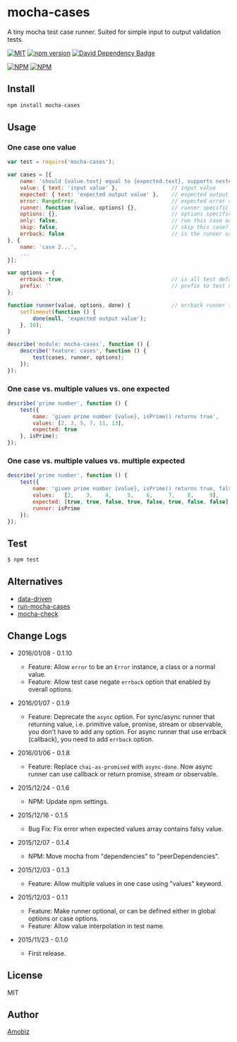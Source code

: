# mocha-cases
A tiny mocha test case runner. Suited for simple input to output validation tests.

[![MIT](http://img.shields.io/badge/license-MIT-brightgreen.svg)](https://github.com/amobiz/mocha-cases/blob/master/LICENSE) [![npm version](https://badge.fury.io/js/mocha-cases.svg)](http://badge.fury.io/js/mocha-cases) [![David Dependency Badge](https://david-dm.org/amobiz/mocha-cases.svg)](https://david-dm.org/amobiz/mocha-cases)

[![NPM](https://nodei.co/npm/mocha-cases.png?downloads=true&downloadRank=true&stars=true)](https://nodei.co/npm/mocha-cases.png?downloads=true&downloadRank=true&stars=true) [![NPM](https://nodei.co/npm-dl/mocha-cases.png?months=6&height=3)](https://nodei.co/npm/mocha-cases/)


## Install
``` bash
npm install mocha-cases
```

## Usage

### One case one value
``` javascript
var test = require('mocha-cases');

var cases = [{
    name: 'should {value.text} equal to {expected.text}, supports nested value interpolation',
    value: { text: 'input value' },                 // input value
    expected: { text: 'expected output value' },    // expected output value
    error: RangeError,                              // expected error value, instance or class
    runner: function (value, options) {},           // runner specific to this case
    options: {},                                    // options specific to this case
    only: false,                                    // run this case only?
    skip: false,                                    // skip this case?
    errback: false                                  // is the runner using an errback (callback)?
}, {
    name: 'case 2...',
    ...
}];

var options = {
    errback: true,                                  // is all test defaults to errback?
    prefix: ''                                      // prefix to test names
};

function runner(value, options, done) {             // errback runner takes a `done` callback
    setTimeout(function () {
        done(null, 'expected output value');
    }, 10);
}

describe('module: mocha-cases', function () {
    describe('feature: cases', function () {
        test(cases, runner, options);
    });
});
```

### One case vs. multiple values vs. one expected
``` javascript
describe('prime number', function () {
    test({
        name: 'given prime number {value}, isPrime() returns true',
        values: [2, 3, 5, 7, 11, 13],
        expected: true
    }, isPrime);
});
```

### One case vs. multiple values vs. multiple expected
``` javascript
describe('prime number', function () {
    test({
        name: 'given prime number {value}, isPrime() returns true, false otherwise',
        values:   [2,    3,    4,     5,    6,     7,    8,     9],
        expected: [true, true, false, true, false, true, false, false],
        runner: isPrime
    });
});
```

## Test
``` bash
$ npm test
```

## Alternatives

 * [data-driven](https://www.npmjs.com/package/data-driven)
 * [run-mocha-cases](https://www.npmjs.com/package/run-mocha-cases)
 * [mocha-check](https://www.npmjs.com/package/mocha-check)

## Change Logs

* 2016/01/08 - 0.1.10

  * Feature: Allow `error` to be an `Error` instance, a class or a normal value.
  * Feature: Allow test case negate `errback` option that enabled by overall options.

* 2016/01/07 - 0.1.9

  * Feature: Deprecate the `async` option. For sync/async runner that returning value, i.e. primitive value, promise, stream or observable, you don't have to add any option. For async runner that use errback (callback), you need to add `errback` option.

* 2016/01/06 - 0.1.8

  * Feature: Replace `chai-as-promised` with `async-done`. Now async runner can use callback or return promise, stream or observable.

* 2015/12/24 - 0.1.6

  * NPM: Update npm settings.

* 2015/12/16 - 0.1.5

  * Bug Fix: Fix error when expected values array contains falsy value.

* 2015/12/07 - 0.1.4

  * NPM: Move mocha from "dependencies" to "peerDependencies".

* 2015/12/03 - 0.1.3

  * Feature: Allow multiple values in one case using "values" keyword.

* 2015/12/03 - 0.1.1

  * Feature: Make runner optional, or can be defined either in global options or case options.
  * Feature: Allow value interpolation in test name.

* 2015/11/23 - 0.1.0

  * First release.

## License
MIT

## Author
[Amobiz](https://github.com/amobiz)
